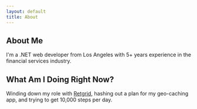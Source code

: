```yaml
---
layout: default
title: About
---
```

About Me
--------
I'm a .NET web developer from Los Angeles with 5+ years experience in the financial services industry.

What Am I Doing Right Now?
--------------------------
Winding down my role with [Retgrid](http://c25.azurewebsites.net/), hashing out a plan for my geo-caching app, and trying to get 10,000 steps per day.

<!-- My Computing Timeline
----------------------------
1994 - In order to play [Banshee](http://gamesnostalgia.com/en/game/banshee) I'm forced to find the .exe using the the command line.

1996 - My cousin from Bakersfield lets me join his "hacking crew". We download all the progz we can find and mail-bomb each other all summer.

1998 - My friends and I learn about `view source` and `img-src`. We make lots of Angelfire sites about professional wrestling.

2001 - I drool over the [Soyo Dragon motherboard](http://techreport.com/review/3294/soyo-sy-k7v-dragon-plus-motherboard) for a year. I eventually get one and build my first computer.

2002 - I set up an Apache server and can send emails from any made-up address I want. I am too afraid to do this.

2003 - I get pretty good at Flash and make a game where you try to kidnap Russel Crowe.

2007 - In college I decide dual-booting Windows and Ubuntu on my Dell Inspiron will impress my roommate. My computer never works the same again.

2008 - I go to work for The Onion: A.V. Club. and for the first time get to do some professional front-end work.

2010 - I'm hired as a research analyst at Glass Lewis & Co. The company grows quickly and I assist the dev team fixing bugs and re-working HTML/CSS templates. I create the Research team portal using Bootstrap/Google APIs. I'm exposed to SQL and Python, which we use for executive compensation data analysis.

2016 - I leave Glass Lewis and begin working with retgrid.com using TFS, AngularJS, C#, SqlServer.

2017 - Retgrid development begins winding down. I'm ready to start a new challenge where I can be the best coder I can be. -->